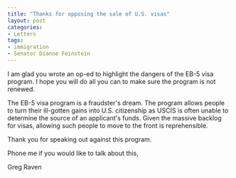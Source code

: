 ```yaml
---
title: "Thanks for opposing the sale of U.S. visas"
layout: post
categories:
- Letters
tags:
- immigration
- Senator Dianne Feinstein
---
```


I am glad you wrote an op-ed to highlight the dangers of the EB-5 visa program. I hope you will do all you can to make sure the program is not renewed.

The EB-5 visa program is a fraudster's dream. The program allows people to turn their ill-gotten gains into U.S. citizenship as USCIS is often unable to determine the source of an applicant's funds. Given the massive backlog for visas, allowing such people to move to the front is reprehensible.

Thank you for speaking out against this program.

Phone me if you would like to talk about this,

Greg Raven